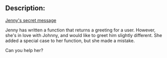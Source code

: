 
## Description:
[Jenny's secret message](https://www.codewars.com/kata/55225023e1be1ec8bc000390/train/java)

Jenny has written a function that returns a greeting for a user. However, she's in love with Johnny, and would like to greet him slightly different. She added a special case to her function, but she made a mistake.

Can you help her?